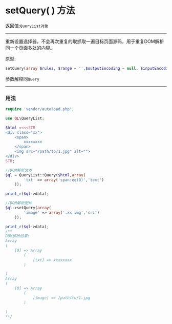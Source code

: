 # setQuery( ) 方法

返回值:`QueryList对象`

---

重新设置选择器，不会再次重复的取抓取一遍目标页面源码，用于重复DOM解析同一个页面多处的内容。

原型:

```php
setQuery(array $rules, $range = '',$outputEncoding = null, $inputEncoding = null,$removeHead = false)
```

参数解释同`Query`

---

### 用法

```php
require 'vendor/autoload.php';

use QL\QueryList;

$html =<<<STR
<div class="xx">
    <span>
        xxxxxxxx
    </span>
    <img src="/path/to/1.jpg" alt="">
</div>
STR;

//DOM解析文本
$ql = QueryList::Query($html,array(
        'txt' => array('span:eq(0)','text')
    ));

print_r($ql->data);

//DOM解析图片
$ql->setQuery(array(
        'image' => array('.xx img','src') 
    ));

print_r($ql->data);
/**
DOM解析结果:
Array
(
    [0] => Array
        (
            [txt] => xxxxxxxx
        )

)
Array
(
    [0] => Array
        (
            [image] => /path/to/1.jpg
        )

)
**/
```